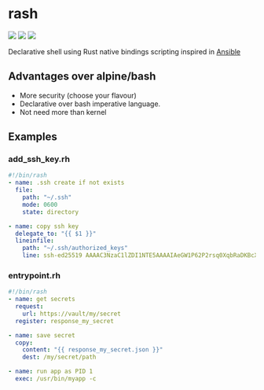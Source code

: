 # rash
![](https://img.shields.io/github/workflow/status/pando85/rash/Rust/master) [![](https://img.shields.io/badge/design-concept--map-blue)](https://mind42.com/mindmap/f299679e-8dc5-48d8-b0f0-4d65235cdf56) ![](https://img.shields.io/github/license/pando85/rash)

Declarative shell using Rust native bindings scripting inspired in [Ansible](https://www.ansible.com/)

## Advantages over alpine/bash

- More security (choose your flavour)
- Declarative over bash imperative language.
- Not need more than kernel

## Examples

### add_ssh_key.rh

```yaml
#!/bin/rash
- name: .ssh create if not exists
  file:
    path: "~/.ssh"
    mode: 0600
    state: directory

- name: copy ssh key
  delegate_to: "{{ $1 }}"
  lineinfile:
    path: "~/.ssh/authorized_keys"
    line: ssh-ed25519 AAAAC3NzaC1lZDI1NTE5AAAAIAeGW1P62P2rsq0XqbRaDKBcXZUPRklo0L1EyR30CwoP agil@z800
```

### entrypoint.rh

```yaml
#!/bin/rash
- name: get secrets
  request:
    url: https://vault/my/secret
  register: response_my_secret

- name: save secret
  copy:
    content: "{{ response_my_secret.json }}"
    dest: /my/secret/path

- name: run app as PID 1
  exec: /usr/bin/myapp -c
```
